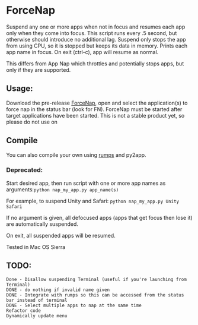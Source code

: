 # ForceNap
Suspend any one or more apps when not in focus and resumes each app only when they come into focus.
This script runs every .5 second, but otherwise should introduce no additional lag. 
Suspend only stops the app from using CPU, so it is stopped but keeps its data in memory.
Prints each app name in focus. On exit (ctrl-c), app will resume as normal.

This differs from App Nap which throttles and potentially stops apps, but only if they are supported.

## Usage:
Download the pre-release [ForceNap](https://github.com/omikun/MyAppNap/releases), open and select the application(s) to force nap in the status bar (look for FN). ForceNap must be started after target applications have been started. This is not a stable product yet, so please do not use on 

## Compile 
You can also compile your own using [rumps](https://github.com/jaredks/rumps/blob/master/rumps/rumps.py) and py2app.

### Deprecated:
Start desired app, then run script with one or more app names as arguments:`python nap_my_app.py app_name(s)`

For example, to suspend Unity and Safari:
`python nap_my_app.py Unity Safari`

If no argument is given, all defocused apps (apps that get focus then lose it) are automatically suspended.

On exit, all suspended apps will be resumed.

Tested in Mac OS Sierra

## TODO:

    Done - Disallow suspending Terminal (useful if you're launching from Terminal)
    DONE - do nothing if invalid name given
    DONE - Integrate with rumps so this can be accessed from the status bar instead of terminal
    DONE - Select multiple apps to nap at the same time
    Refactor code
    Dynamically update menu
